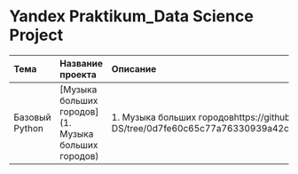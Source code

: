 # Yandex Praktikum_Data Science Project

| Тема | Название проекта | Описание | Используемые библиотеки |
| :---------------------- | :---------------------- | :---------------------- | :---------------------- |
| Базовый Python | [Музыка больших городов](1. Музыка больших городов) | 1. Музыка больших городовhttps://github.com/StarkyPie/Yandex_Praktikum-DS/tree/0d7fe60c65c77a76330939a42c60025767d4cd88/1.%20%D0%9C%D1%83%D0%B7%D1%8B%D0%BA%D0%B0%20%D0%B1%D0%BE%D0%BB%D1%8C%D1%88%D0%B8%D1%85%20%D0%B3%D0%BE%D1%80%D0%BE%D0%B4%D0%BE%D0%B2

